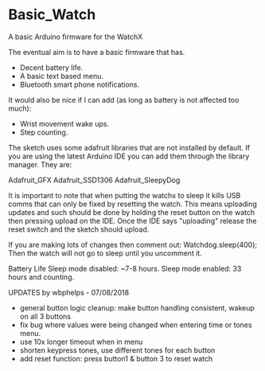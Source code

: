 # Basic_Watch
A basic Arduino firmware for the WatchX

The eventual aim is to have a basic firmware that has. 
- Decent battery life.
- A basic text based menu.
- Bluetooth smart phone notifications.

It would also be nice if I can add (as long as battery is not affected too much):
- Wrist movement wake ups.
- Step counting.

The sketch uses some adafruit libraries that are not installed by default. If you are using the
latest Arduino IDE you can add them through the library manager. They are:

Adafruit_GFX
Adafruit_SSD1306
Adafruit_SleepyDog

It is important to note that when putting the watchx to sleep it kills USB comms that can only be fixed by resetting the watch.
This means uploading updates and such should be done by holding the reset button on the watch then pressing upload on the IDE.
Once the IDE says "uploading" release the reset switch and the sketch should upload.

If you are making lots of changes then comment out:
Watchdog.sleep(400);
Then the watch will not go to sleep until you uncomment it.

Battery Life
Sleep mode disabled: ~7-8 hours.
Sleep mode enabled:  33 hours and counting.

UPDATES by wbphelps - 07/08/2018
- general button logic cleanup: make button handling consistent, wakeup on all 3 buttons
- fix bug where values were being changed when entering time or tones menu.
- use 10x longer timeout when in menu 
- shorten keypress tones, use different tones for each button
- add reset function: press button1 & button 3 to reset watch
